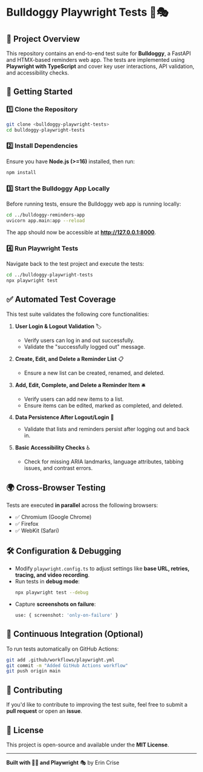 # Bulldoggy Playwright Tests 🐶🎭

## 📌 Project Overview
This repository contains an end-to-end test suite for **Bulldoggy**, a FastAPI and HTMX-based reminders web app. The tests are implemented using **Playwright with TypeScript** and cover key user interactions, API validation, and accessibility checks.

## 🚀 Getting Started
### **1️⃣ Clone the Repository**
```sh
git clone <bulldoggy-playwright-tests>
cd bulldoggy-playwright-tests
```

### **2️⃣ Install Dependencies**
Ensure you have **Node.js (>=16)** installed, then run:
```sh
npm install
```

### **3️⃣ Start the Bulldoggy App Locally**
Before running tests, ensure the Bulldoggy web app is running locally:
```sh
cd ../bulldoggy-reminders-app
uvicorn app.main:app --reload
```
The app should now be accessible at **http://127.0.0.1:8000**.

### **4️⃣ Run Playwright Tests**
Navigate back to the test project and execute the tests:
```sh
cd ../bulldoggy-playwright-tests
npx playwright test
```

## ✅ Automated Test Coverage
This test suite validates the following core functionalities:
1. **User Login & Logout Validation** 🏷️
   - Verify users can log in and out successfully.
   - Validate the "successfully logged out" message.

2. **Create, Edit, and Delete a Reminder List** 📋
   - Ensure a new list can be created, renamed, and deleted.

3. **Add, Edit, Complete, and Delete a Reminder Item** 🛎️
   - Verify users can add new items to a list.
   - Ensure items can be edited, marked as completed, and deleted.

4. **Data Persistence After Logout/Login** 🔄
   - Validate that lists and reminders persist after logging out and back in.

5. **Basic Accessibility Checks** ♿
   - Check for missing ARIA landmarks, language attributes, tabbing issues, and contrast errors.

## 🌍 Cross-Browser Testing
Tests are executed **in parallel** across the following browsers:
- ✅ Chromium (Google Chrome)
- ✅ Firefox
- ✅ WebKit (Safari)

## 🛠️ Configuration & Debugging
- Modify `playwright.config.ts` to adjust settings like **base URL, retries, tracing, and video recording**.
- Run tests in **debug mode**:
  ```sh
  npx playwright test --debug
  ```
- Capture **screenshots on failure**:
  ```sh
  use: { screenshot: 'only-on-failure' }
  ```

## 🔄 Continuous Integration (Optional)
To run tests automatically on GitHub Actions:
```sh
git add .github/workflows/playwright.yml
git commit -m "Added GitHub Actions workflow"
git push origin main
```

## 🤝 Contributing
If you'd like to contribute to improving the test suite, feel free to submit a **pull request** or open an **issue**.

## 📜 License
This project is open-source and available under the **MIT License**.

---
**Built with 🫶🏻 and Playwright** 🎭 by Erin Crise
